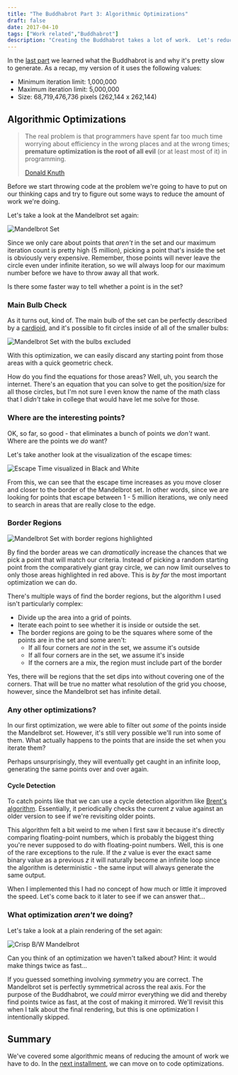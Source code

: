 ```yaml
---
title: "The Buddhabrot Part 3: Algorithmic Optimizations"
draft: false
date: 2017-04-10
tags: ["Work related","Buddhabrot"]
description: "Creating the Buddhabrot takes a lot of work.  Let's reduce it as much as possible"
---
```


In the [last part](/post/the-buddhabrot-part-2) we learned what the Buddhabrot is and why it's pretty slow to generate.  As a recap, my version of it uses the following values:

* Minimum iteration limit: 1,000,000
* Maximum iteration limit: 5,000,000
* Size: 68,719,476,736 pixels (262,144 x 262,144)

## Algorithmic Optimizations

> The real problem is that programmers have spent far too much time worrying about efficiency in the wrong places and at the wrong times; **premature optimization is the root of all evil** (or at least most of it) in programming.
> 
> [Donald Knuth](https://en.wikipedia.org/wiki/Donald_Knuth)

Before we start throwing code at the problem we're going to have to put on our thinking caps and try to figure out some ways to reduce the amount of work we're doing.

Let's take a look at the Mandelbrot set again:

![Mandelbrot Set](/buddhabrot/complex_plane_mandelbrot.png)

Since we only care about points that _aren't_ in the set and our maximum iteration count is pretty high (5 million), picking a point that's inside the set is obviously very expensive.  Remember, those points will never leave the circle even under infinite iteration, so we will always loop for our maximum number before we have to throw away all that work.

Is there some faster way to tell whether a point is in the set?

### Main Bulb Check

As it turns out, kind of.  The main bulb of the set can be perfectly described by a [cardioid](https://en.wikipedia.org/wiki/Cardioid), and it's possible to fit circles inside of all of the smaller bulbs:

![Mandelbrot Set with the bulbs excluded](/buddhabrot/mandelbrot_bulbs_excluded.png)

With this optimization, we can easily discard any starting point from those areas with a quick geometric check.

How do you find the equations for those areas?  Well, uh, you search the internet.  There's an equation that you can solve to get the position/size for all those circles, but I'm not sure I even know the name of the math class that I _didn't_ take in college that would have let me solve for those.

### Where are the interesting points?

OK, so far, so good - that eliminates a bunch of points we _don't_ want.  Where are the points we _do_ want?

Let's take another look at the visualization of the escape times:

![Escape Time visualized in Black and White](/buddhabrot/escape_time_bw.png)

From this, we can see that the escape time increases as you move closer and closer to the border of the Mandelbrot set.  In other words, since we are looking for points that escape between 1 - 5 million iterations, we only need to search in areas that are really close to the edge.

### Border Regions

![Mandelbrot Set with border regions highlighted](/buddhabrot/mandelbrot_edge_areas.png)

By find the border areas we can _dramatically_ increase the chances that we pick a point that will match our criteria.  Instead of picking a random starting point from the comparatively giant gray circle, we can now limit ourselves to only those areas highlighted in red above.  This is _by far_ the most important optimization we can do.

There's multiple ways of find the border regions, but the algorithm I used isn't particularly complex:

* Divide up the area into a grid of points.
* Iterate each point to see whether it is inside or outside the set.
* The border regions are going to be the squares where some of the points are in the set and some aren't:
    * If all four corners are _not_ in the set, we assume it's outside
    * If all four corners are in the set, we assume it's inside
    * If the corners are a mix, the region must include part of the border

Yes, there will be regions that the set dips into without covering one of the corners.  That will be true no matter what resolution of the grid you choose, however, since the Mandelbrot set has infinite detail.

### Any other optimizations?

In our first optimization, we were able to filter out _some_ of the points inside the Mandelbrot set.  However, it's still very possible we'll run into some of them.  What actually happens to the points that are inside the set when you iterate them?

Perhaps unsurprisingly, they will eventually get caught in an infinite loop, generating the same points over and over again.

#### Cycle Detection

To catch points like that we can use a cycle detection algorithm like [Brent's algorithm](https://en.wikipedia.org/wiki/Cycle_detection#Brent.27s_algorithm).  Essentially, it periodically checks the current _z_ value against an older version to see if we're revisiting older points.

This algorithm felt a bit weird to me when I first saw it because it's directly comparing floating-point numbers, which is probably the biggest thing you're never supposed to do with floating-point numbers.  Well, this is one of the rare exceptions to the rule.  If the _z_ value is ever the exact same binary value as a previous _z_ it will naturally become an infinite loop since the algorithm is deterministic - the same input will always generate the same output.

When I implemented this I had no concept of how much or little it improved the speed.  Let's come back to it later to see if we can answer that...

### What optimization _aren't_ we doing?

Let's take a look at a plain rendering of the set again:

![Crisp B/W Mandelbrot](/buddhabrot/crisp_mandelbrot.png)

Can you think of an optimization we haven't talked about?  Hint: it would make things twice as fast...

If you guessed something involving _symmetry_ you are correct.  The Mandelbrot set is perfectly symmetrical across the real axis.  For the purpose of the Buddhabrot, we _could_ mirror everything we did and thereby find points twice as fast, at the cost of making it mirrored.  We'll revisit this when I talk about the final rendering, but this is one optimization I intentionally skipped.

## Summary

We've covered some algorithmic means of reducing the amount of work we have to do.  In the [next installment](/post/the-buddhabrot-part-4), we can move on to code optimizations.
